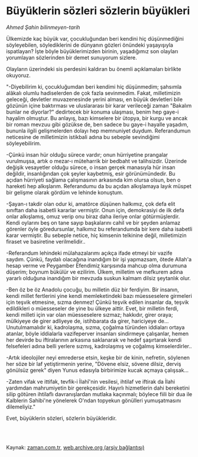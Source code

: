 # Büyüklerin sözleri sözlerin büyükleri

*Ahmed Şahin bilinmeyen-tarih*

<td class="news-spot">
<p>Ülkemizde kaç büyük var, çocukluğundan beri kendini hiç düşünmediğini söyleyebilen, söylediklerini de dünyanın gözleri önündeki yaşayışıyla ispatlayan? İşte böyle büyüklerimizden birinin, yaşadığımız son olayları yorumlayan sözlerinden bir demet sunuyorum sizlere.</p>
<p><p>Olayların üzerindeki sis perdesini kaldıran bu önemli açıklamaları birlikte okuyoruz.
<p>"-Diyebilirim ki, çocukluğumdan beri kendimi hiç düşünmedim; şahsımla alâkalı olumlu hadiselerden de çok fazla sevinmedim. Fakat, milletimizin geleceği, devletler muvazenesinde yerini alması, en büyük devletleri bile gözünün içine baktırması ve uluslararası bir karar verileceği zaman "Bakalım bunlar ne diyorlar?" dedirtecek bir konuma ulaşması, benim hep gaye-i hayalim olmuştur. Bu anlayış, bazı kimselere bir ütopya, bir kurgu ve ancak bir roman mevzuu gibi gözükse de, ben sadece bu gaye-i hayalle yaşadım, bununla ilgili gelişmelerden dolayı hep memnuniyet duydum. Referandumun neticesine de milletimizin istikbali adına bu sebeple sevindiğimi söyleyebilirim.
<p>-Çünkü insan hür olduğu sürece vardır; onun hürriyetine prangalar vurulmuşsa, artık o mezar-ı müteharrik bir bedbaht ve talihsizdir. Üzerinde değişik vesayetler olduğu sürece, o insan gerçek manasıyla hür insan değildir, insanlığından çok şeyler kaybetmiş, esir görünümündedir. Bu açıdan hürriyeti sağlama çalışmasının arkasında kim olursa olsun, ben o hareketi hep alkışlarım. Referandumu da bu açıdan alkışlamaya layık müspet bir gelişme olarak gördüm ve lehinde konuştum.
<p> -Şayan-ı takdir olan odur ki, amatörce düşünen halkımız, çok defa elit sınıftan daha isabetli kararlar vermiştir. Onun için, demokrasiyi de ilk defa onlar alkışlamış, omuz verip onu biraz daha ileriye onlar götürmüşlerdir. Kendi oylarını beş on tane sayıp başkalarını cahil ve bir şeyden anlamaz görenler öyle göredursunlar, halkımız bu referandumda bir kere daha isabetli karar vermiştir. Bu sebeple netice, hiç kimsenin telkinine değil, milletimizin firaset ve basiretine verilmelidir..
<p>-Referandum lehindeki mülahazalarımı açıkça ifade etmeyi bir vazife saydım. Çünkü, faydalı olacağına inandığım bir işi yapmazsam, ötede Allah'a hesap verme ve Peygamber Efendimiz karşısında mahcup olma durumuna düşerim; boynum bükülür ve ezilirim. Ülkem, milletim ve mefkurem adına yararlı olduğuna inandığım bir mevzuda suskun kalmam dilsiz şeytanlık olur.
<p>-Ben öz be öz Anadolu çocuğu, bu milletin düz bir ferdiyim. Bir insanın, kendi millet fertlerini yine kendi memleketindeki bazı müesseselere girmeleri için teşvik etmesine, sızma denmez! Çünkü teşvik edilen insanlar da, teşvik edildikleri o müesseseler de yine bu ülkeye aittir. Evet, bir milletin ferdi, kendi milleti için var olan müesseselere sızmaz; hakkıdır, girer oraya; mülkiyeye de girer adliyeye de, istihbarata da girer, hariciyeye de... Unutulmamalıdır ki, kadrolaşma, sızma, çoğalma türünden iddiaları ortaya atanlar, böyle iddialarla vazifeperver insanları sindirmeye çalışanlar, hemen her devirde bu iftiralarının arkasına saklanarak ve hedef şaşırtarak kendi felsefeleri adına belli yerlere sızmış, kadrolaşmış ve çoğalmış kimselerdirler..
<p> -Artık ideolojiler neyi emrederse etsin, keşke bir de kinin, nefretin, söylenen her söze bir laf yetiştirmenin yerine, "Dövene elsiz, sövene dilsiz, derviş gönülsüz gerek" diyen Yunus edasıyla birbirimize kucak açmaya çalışsak...
<p>-Zaten vifak ve ittifak, tevfik-i İlahî'nin vesilesi, ihtilaf ve iftirak da İlahi yardımdan mahrumiyetin bir gerekçesidir. Hayırlı hizmetlerin dahi bereketini silip götüren ihtilaflı davranışlardan mutlaka kaçınmalı; böylece fiili bir dua ile Kalblerin Sahibi'ne yönelerek O'ndan topyekun gönülleri yumuşatmasını dilemeliyiz."
<p>Evet, büyüklerin sözleri, sözlerin büyükleridir. </p>
<p></p>

<p><br/> </p></p></p></p></p></p></p></p></p></p></td>

Kaynak: [zaman.com.tr](http://zaman.com.tr/yazar.do?yazino=1042490), [web.archive.org (arşiv bağlantısı)](http://web.archive.org/web/20101107072440/http://zaman.com.tr:80/yazar.do?yazino=1042490)
